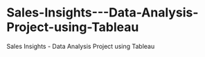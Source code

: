 # Sales-Insights---Data-Analysis-Project-using-Tableau
Sales Insights - Data Analysis Project using Tableau
